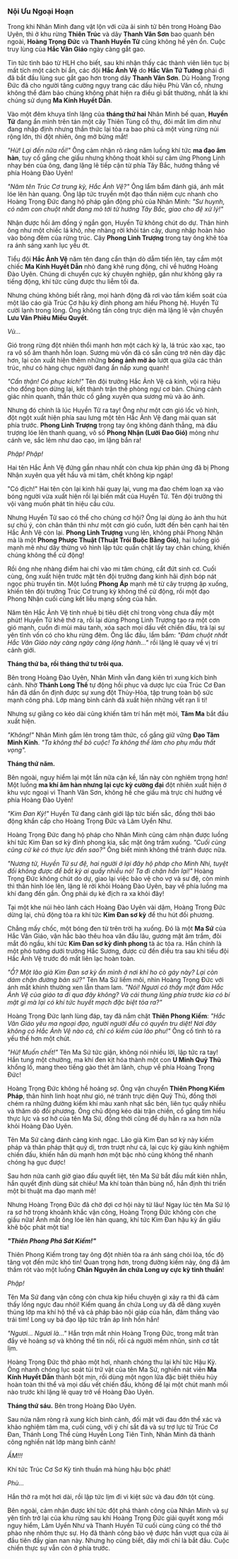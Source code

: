### Nội Ưu Ngoại Hoạn

Trong khi Nhân Minh đang vật lộn với cửa ải sinh tử bên trong Hoàng Đào Uyên, thì ở khu rừng **Thiên Trúc** và dãy **Thanh Vân Sơn** bao quanh bên ngoài, **Hoàng Trọng Đức** và **Thanh Huyền Tử** cũng không hề yên ổn. Cuộc truy lùng của **Hắc Vân Giáo** ngày càng gắt gao.

Tin tức tình báo từ HLH cho biết, sau khi nhận thấy các thành viên liên tục bị mất tích một cách bí ẩn, các đội **Hắc Ảnh Vệ** do **Hắc Vân Tứ Tướng** phái đi đã bắt đầu lùng sục gắt gao hơn trong dãy **Thanh Vân Sơn**. Dù Hoàng Trọng Đức đã cho người tăng cường ngụy trang các dấu hiệu Phù Văn cổ, nhưng không thể đảm bảo chúng không phát hiện ra điều gì bất thường, nhất là khi chúng sử dụng **Ma Kính Huyết Dẫn**.

Vào một đêm khuya tĩnh lặng của **tháng thứ hai** Nhân Minh bế quan, **Huyền Tử** đang ẩn mình trên tán một cây Thiên Tùng cổ thụ, đôi mắt lim dim như đang nhập định nhưng thần thức lại tỏa ra bao phủ cả một vùng rừng núi rộng lớn, thì đột nhiên, ông mở bừng mắt!

_"Hừ! Lại đến nữa rồi!"_ Ông cảm nhận rõ ràng năm luồng khí tức **ma đạo âm hàn**, tuy cố gắng che giấu nhưng không thoát khỏi sự cảm ứng Phong Linh nhạy bén của ông, đang lặng lẽ tiếp cận từ phía Tây Bắc, hướng thẳng về phía Hoàng Đào Uyên!

_"Năm tên Trúc Cơ trung kỳ, Hắc Ảnh Vệ?"_ Ông lẩm bẩm đánh giá, ánh mắt lóe lên hàn quang. Ông lập tức truyền một đạo thần niệm cực nhanh cho Hoàng Trọng Đức đang hộ pháp gần động phủ của Nhân Minh: _"Sư huynh, có năm con chuột nhắt đang mò tới từ hướng Tây Bắc, giao cho đệ xử lý!"_

Nhận được hồi âm đồng ý ngắn gọn, Huyền Tử không chút do dự. Thân hình ông như một chiếc lá khô, nhẹ nhàng rời khỏi tán cây, dung nhập hoàn hảo vào bóng đêm của rừng trúc. Cây **Phong Linh Trượng** trong tay ông khẽ tỏa ra ánh sáng xanh lục yếu ớt.

Tiểu đội **Hắc Ảnh Vệ** năm tên đang cẩn thận dò dẫm tiến lên, tay cầm một chiếc **Ma Kính Huyết Dẫn** nhỏ đang khẽ rung động, chỉ về hướng Hoàng Đào Uyên. Chúng di chuyển cực kỳ chuyên nghiệp, gần như không gây ra tiếng động, khí tức cũng được thu liễm tối đa.

Nhưng chúng không biết rằng, mọi hành động đã rơi vào tầm kiểm soát của một lão cáo già Trúc Cơ hậu kỳ đỉnh phong am hiểu Phong hệ. Huyền Tử cười lạnh trong lòng. Ông không tấn công trực diện mà lặng lẽ vận chuyển **Lưu Vân Phiêu Miểu Quyết**.

_Vù..._

Gió trong rừng đột nhiên thổi mạnh hơn một cách kỳ lạ, lá trúc xào xạc, tạo ra vô số âm thanh hỗn loạn. Sương mù vốn đã có sẵn cũng trở nên dày đặc hơn, lại còn xuất hiện thêm những **bóng ảnh mờ ảo** lướt qua giữa các thân trúc, như có hàng chục người đang ẩn nấp xung quanh!

_"Cẩn thận! Có phục kích!"_ Tên đội trưởng Hắc Ảnh Vệ cả kinh, vội ra hiệu cho đồng bọn dừng lại, kết thành trận thế phòng ngự cơ bản. Chúng cảnh giác nhìn quanh, thần thức cố gắng xuyên qua sương mù và ảo ảnh.

Nhưng đó chính là lúc Huyền Tử ra tay! Ông như một cơn gió lốc vô hình, đột ngột xuất hiện phía sau lưng một tên Hắc Ảnh Vệ đang mải quan sát phía trước. **Phong Linh Trượng** trong tay ông không đánh thẳng, mà đầu trượng lóe lên thanh quang, vô số **Phong Nhận (Lưỡi Đao Gió)** mỏng như cánh ve, sắc lẻm như dao cạo, im lặng bắn ra!

_Phập! Phập!_

Hai tên Hắc Ảnh Vệ đứng gần nhau nhất còn chưa kịp phản ứng đã bị Phong Nhận xuyên qua yết hầu và mi tâm, chết không kịp ngáp!

"Có địch!" Hai tên còn lại kinh hãi quay lại, vung ma đao chém loạn xạ vào bóng người vừa xuất hiện rồi lại biến mất của Huyền Tử. Tên đội trưởng thì vội vàng muốn phát tín hiệu cầu cứu.

Nhưng Huyền Tử sao có thể cho chúng cơ hội? Ông lại dùng ảo ảnh thu hút sự chú ý, còn chân thân thì như một cơn gió cuốn, lướt đến bên cạnh hai tên Hắc Ảnh Vệ còn lại. **Phong Linh Trượng** vung lên, không phải Phong Nhận mà là một **Phong Phược Thuật (Thuật Trói Buộc Bằng Gió)**, hai luồng gió mạnh mẽ như dây thừng vô hình lập tức quấn chặt lấy tay chân chúng, khiến chúng không thể cử động!

Rồi ông nhẹ nhàng điểm hai chỉ vào mi tâm chúng, cắt đứt sinh cơ. Cuối cùng, ông xuất hiện trước mặt tên đội trưởng đang kinh hãi định bóp nát ngọc phù truyền tin. Một luồng **Phong Áp** mạnh mẽ từ cây trượng ập xuống, khiến tên đội trưởng Trúc Cơ trung kỳ không thể cử động, rồi một đạo Phong Nhận cuối cùng kết liễu mạng sống của hắn.

Năm tên Hắc Ảnh Vệ tinh nhuệ bị tiêu diệt chỉ trong vòng chưa đầy một phút! Huyền Tử khẽ thở ra, rồi lại dùng Phong Linh Trượng tạo ra một cơn gió mạnh, cuốn đi mùi máu tanh, xóa sạch mọi dấu vết chiến đấu, trả lại sự yên tĩnh vốn có cho khu rừng đêm. Ông lắc đầu, lẩm bẩm: _"Đám chuột nhắt Hắc Vân Giáo này càng ngày càng lộng hành..."_ rồi lặng lẽ quay về vị trí cảnh giới.


**Tháng thứ ba, rồi tháng thứ tư trôi qua.**

Bên trong Hoàng Đào Uyên, Nhân Minh vẫn đang kiên trì xung kích bình cảnh. Nhờ **Thánh Long Thể** tự động hồi phục và dược lực của Trúc Cơ Đan hắn đã dần ổn định được sự xung đột Thủy-Hỏa, tập trung toàn bộ sức mạnh công phá. Lớp màng bình cảnh đã xuất hiện những vết rạn li ti!

Nhưng sự giằng co kéo dài cũng khiến tâm trí hắn mệt mỏi, **Tâm Ma** bắt đầu xuất hiện.

_"Không!"_ Nhân Minh gầm lên trong tâm thức, cố gắng giữ vững **Đạo Tâm Minh Kính**. _"Ta không thể bỏ cuộc! Ta không thể làm cho phụ mẫu thất vọng"._


**Tháng thứ năm.**

Bên ngoài, nguy hiểm lại một lần nữa cận kề, lần này còn nghiêm trọng hơn! Một luồng **ma khí âm hàn nhưng lại cực kỳ cường đại** đột nhiên xuất hiện ở khu vực ngoại vi Thanh Vân Sơn, không hề che giấu mà trực chỉ hướng về phía Hoàng Đào Uyên!

_"Kim Đan Kỳ!"_ Huyền Tử đang cảnh giới lập tức biến sắc, đồng thời báo động khẩn cấp cho Hoàng Trọng Đức và Lâm Uyển Như.

Hoàng Trọng Đức đang hộ pháp cho Nhân Minh cũng cảm nhận được luồng khí tức Kim Đan sơ kỳ đỉnh phong kia, sắc mặt ông trầm xuống. _"Cuối cùng cũng cử kẻ có thực lực đến sao?"_ Ông biết mình không thể tránh được nữa.

_"Nương tử, Huyền Tử sư đệ, hai người ở lại đây hộ pháp cho Minh Nhi, tuyệt đối không được để bất kỳ ai quấy nhiễu nó! Ta đi chặn hắn lại!"_ Hoàng Trọng Đức không chút do dự, giao lại việc bảo vệ cho vợ và sư đệ, còn mình thì thân hình lóe lên, lặng lẽ rời khỏi Hoàng Đào Uyên, bay về phía luồng ma khí đang đến gần. Ông phải dụ kẻ địch ra xa khỏi đây!

Tại một khe núi hẻo lánh cách Hoàng Đào Uyên vài dặm, Hoàng Trọng Đức dừng lại, chủ động tỏa ra khí tức **Kim Đan sơ kỳ** để thu hút đối phương.

Chẳng mấy chốc, một bóng đen từ trên trời hạ xuống. Đó là một **Ma Sứ** của Hắc Vân Giáo, vận hắc bào thêu hoa văn đầu lâu, gương mặt âm trầm, đôi mắt đỏ ngầu, khí tức **Kim Đan sơ kỳ đỉnh phong** tà ác tỏa ra. Hắn chính là một phó tướng dưới trướng Hắc Sương, được cử đến điều tra sau khi tiểu đội Hắc Ảnh Vệ trước đó mất liên lạc hoàn toàn.

_"Ồ? Một lão già Kim Đan sơ kỳ ẩn mình ở nơi khỉ ho cò gáy này? Lại còn dám chặn đường bản sứ?"_ Tên Ma Sứ liếm môi, nhìn Hoàng Trọng Đức với ánh mắt khinh thường xen lẫn tham lam. _"Nói! Ngươi có thấy một đám Hắc Ảnh Vệ của giáo ta đi qua đây không? Và cái thung lũng phía trước kia có bí mật gì mà lại có khí tức huyết mạch đặc biệt tỏa ra?"_

Hoàng Trọng Đức lạnh lùng đáp, tay đã nắm chặt **Thiên Phong Kiếm**: _"Hắc Vân Giáo yêu ma ngoại đạo, người người đều có quyền tru diệt! Nơi đây không có Hắc Ảnh Vệ nào cả, chỉ có kiếm của lão phu!"_ Ông cố tình tỏ ra yếu thế hơn một chút.

_"Hừ! Muốn chết!"_ Tên Ma Sứ tức giận, không nói nhiều lời, lập tức ra tay! Hắn tung một chưởng, ma khí đen kịt hóa thành một con **U Minh Quỷ Thủ** khổng lồ, mang theo tiếng gào thét âm lãnh, chụp về phía Hoàng Trọng Đức!

Hoàng Trọng Đức không hề hoảng sợ. Ông vận chuyển **Thiên Phong Kiếm Pháp**, thân hình linh hoạt như gió, né tránh trực diện Quỷ Thủ, đồng thời chém ra những đường kiếm khí màu xanh nhạt sắc bén, liên tục quấy nhiễu và thăm dò đối phương. Ông chủ động kéo dài trận chiến, cố gắng tìm hiểu thực lực và sơ hở của tên Ma Sứ, đồng thời cũng để dụ hắn ra xa hơn nữa khỏi Hoàng Đào Uyên.

Tên Ma Sứ càng đánh càng kinh ngạc. Lão già Kim Đan sơ kỳ này kiếm pháp và thân pháp thật quỷ dị, trơn trượt như cá, lại cực kỳ giàu kinh nghiệm chiến đấu, khiến hắn dù mạnh hơn một bậc nhỏ cũng không thể nhanh chóng hạ gục được!

Sau hơn nửa canh giờ giao đấu quyết liệt, tên Ma Sứ bắt đầu mất kiên nhẫn, hắn quyết định dùng sát chiêu! Ma khí toàn thân bùng nổ, hắn định thi triển một bí thuật ma đạo mạnh mẽ!

Nhưng Hoàng Trọng Đức đã chờ đợi cơ hội này từ lâu! Ngay lúc tên Ma Sứ lộ ra sơ hở trong khoảnh khắc vận công, Hoàng Trọng Đức không còn che giấu nữa! Ánh mắt ông lóe lên hàn quang, khí tức Kim Đan hậu kỳ ẩn giấu khẽ bộc phát một tia!

**_"Thiên Phong Phá Sát Kiếm!"_**

Thiên Phong Kiếm trong tay ông đột nhiên tỏa ra ánh sáng chói lòa, tốc độ tăng vọt đến mức khó tin! Quan trọng hơn, trong đường kiếm này, ông đã âm thầm rót vào một luồng **Chân Nguyên ẩn chứa Long uy cực kỳ tinh thuần**!

_Phập!_

Tên Ma Sứ đang vận công còn chưa kịp hiểu chuyện gì xảy ra thì đã cảm thấy lồng ngực đau nhói! Kiếm quang ẩn chứa Long uy đã dễ dàng xuyên thủng lớp ma khí hộ thể và cả pháp bảo nội giáp của hắn, đâm thẳng vào trái tim! Long uy bá đạo lập tức trấn áp linh hồn hắn!

_"Ngươi... Ngươi là..."_ Hắn trợn mắt nhìn Hoàng Trọng Đức, trong mắt tràn đầy vẻ hoảng sợ và không thể tin nổi, rồi cả người mềm nhũn, sinh cơ tắt lịm.

Hoàng Trọng Đức thở phào một hơi, nhanh chóng thu lại khí tức Hậu Kỳ. Ông nhanh chóng lục soát túi trữ vật của tên Ma Sứ, nghiền nát viên **Ma Kính Huyết Dẫn** thành bột mịn, rồi dùng một ngọn lửa đặc biệt thiêu hủy hoàn toàn thi thể và mọi dấu vết chiến đấu, không để lại một chút manh mối nào trước khi lặng lẽ quay trở về Hoàng Đào Uyên.


**Tháng thứ sáu.** Bên trong Hoàng Đào Uyên.

Sau nửa năm ròng rã xung kích bình cảnh, đối mặt với đau đớn thể xác và khảo nghiệm tâm ma, cuối cùng, với ý chí sắt đá và sự trợ lực từ Trúc Cơ Đan, Thánh Long Thể cùng Huyền Long Tiên Tinh, Nhân Minh đã thành công nghiền nát lớp màng bình cảnh!

_ẦM!!!_

Khí tức Trúc Cơ Sơ Kỳ tinh thuần mà hùng hậu bộc phát!

_Phù..._

Hắn thở ra một hơi dài, rồi lập tức lịm đi vì kiệt sức và đau đớn tột cùng.

Bên ngoài, cảm nhận được khí tức đột phá thành công của Nhân Minh và sự yên tĩnh trở lại của khu rừng sau khi Hoàng Trọng Đức giải quyết xong mối nguy hiểm, Lâm Uyển Như và Thanh Huyền Tử cuối cùng cũng có thể thở phào nhẹ nhõm thực sự. Họ đã thành công bảo vệ được hắn vượt qua cửa ải đầu tiên đầy gian nan này. Nhưng họ cũng biết, đây mới chỉ là bắt đầu. Cuộc chiến thực sự vẫn còn ở phía trước.
